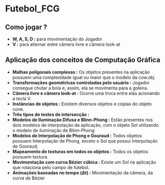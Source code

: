 # Futebol_FCG

## Como jogar ?
- **W, A, S, D :** para movimentação do Jogador
- **V :** para alternar entre câmera livre e câmera look-at

## Aplicação dos conceitos de Computação Gráfica
- **Malhas poligonais complexas :** Os objetos presentes na aplicação possuem uma complexidade igual ou maior que o modelo da cow.obj
- **Transformações geométricas controladas pelo usuário :** Jogador consegue chutar a bola e, assim, ela se movimenta para a goleira.
- **Câmera livre e câmera look-at :** Ocorre uma troca entre elas acionando a tecla V.
- **Instâncias de objetos :** Existem diversos objetos e cópias do objeto cone.
- **Três tipos de testes de intersecção :**
- **Modelos de Iluminação Difusa e Blinn-Phong :** Estão presentes nos dois modelos de interpolação da aplicação, com o objeto Sol utilizando o modelo de iluminação de Blinn-Phong
- **Modelos de Interpolação de Phong e Gouraud :** Todos objetos possuem Interpolação de Phong, exceto o Sol que possui Interpolação de Gouraud;
- **Mapeamento de texturas em todos os objetos :** Todos os objetos possuem textura.
- **Movimentação com curva Bézier cúbica :** Existe um Sol na aplicação que rotaciona pelo campo de futebol.
- **Animações baseadas no tempo ($\Delta t$) :** Movimentação da câmera, da curva de Bézier

